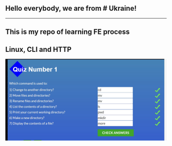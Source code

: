 ## Hello everybody, we are from # Ukraine!
--------------------
This is my repo of learning FE process
---------------------

## Linux, CLI and HTTP
![Linux module 1](./task_linux_cli/q1.jpg)
